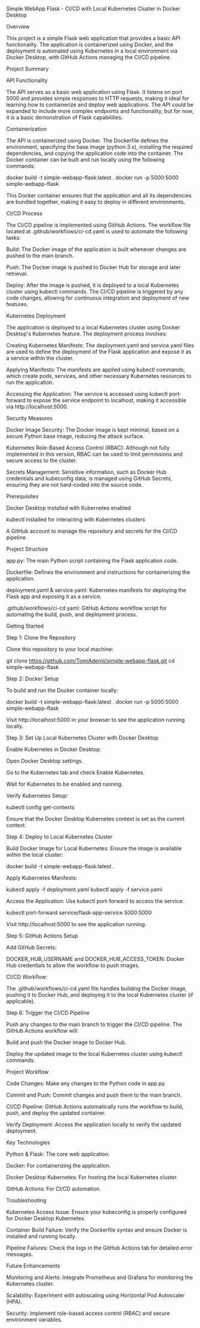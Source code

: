 Simple WebApp Flask - CI/CD with Local Kubernetes Cluster in Docker Desktop

Overview

This project is a simple Flask web application that provides a basic API functionality. The application is containerized using Docker, and the deployment is automated using Kubernetes in a local environment via Docker Desktop, with GitHub Actions managing the CI/CD pipeline.

Project Summary

API Functionality

The API serves as a basic web application using Flask. It listens on port 5000 and provides simple responses to HTTP requests, making it ideal for learning how to containerize and deploy web applications. The API could be expanded to include more complex endpoints and functionality, but for now, it is a basic demonstration of Flask capabilities.

Containerization

The API is containerized using Docker. The Dockerfile defines the environment, specifying the base image (python:3.x), installing the required dependencies, and copying the application code into the container. The Docker container can be built and run locally using the following commands:

docker build -t simple-webapp-flask:latest .
docker run -p 5000:5000 simple-webapp-flask

This Docker container ensures that the application and all its dependencies are bundled together, making it easy to deploy in different environments.

CI/CD Process

The CI/CD pipeline is implemented using GitHub Actions. The workflow file located at .github/workflows/ci-cd.yaml is used to automate the following tasks:

Build: The Docker image of the application is built whenever changes are pushed to the main branch.

Push: The Docker image is pushed to Docker Hub for storage and later retrieval.

Deploy: After the image is pushed, it is deployed to a local Kubernetes cluster using kubectl commands. The CI/CD pipeline is triggered by any code changes, allowing for continuous integration and deployment of new features.

Kubernetes Deployment

The application is deployed to a local Kubernetes cluster using Docker Desktop's Kubernetes feature. The deployment process involves:

Creating Kubernetes Manifests: The deployment.yaml and service.yaml files are used to define the deployment of the Flask application and expose it as a service within the cluster.

Applying Manifests: The manifests are applied using kubectl commands, which create pods, services, and other necessary Kubernetes resources to run the application.

Accessing the Application: The service is accessed using kubectl port-forward to expose the service endpoint to localhost, making it accessible via http://localhost:5000.

Security Measures

Docker Image Security: The Docker image is kept minimal, based on a secure Python base image, reducing the attack surface.

Kubernetes Role-Based Access Control (RBAC): Although not fully implemented in this version, RBAC can be used to limit permissions and secure access to the cluster.

Secrets Management: Sensitive information, such as Docker Hub credentials and kubeconfig data, is managed using GitHub Secrets, ensuring they are not hard-coded into the source code.

Prerequisites

Docker Desktop installed with Kubernetes enabled

kubectl installed for interacting with Kubernetes clusters

A GitHub account to manage the repository and secrets for the CI/CD pipeline

Project Structure

app.py: The main Python script containing the Flask application code.

Dockerfile: Defines the environment and instructions for containerizing the application.

deployment.yaml & service.yaml: Kubernetes manifests for deploying the Flask app and exposing it as a service.

.github/workflows/ci-cd.yaml: GitHub Actions workflow script for automating the build, push, and deployment process.

Getting Started

Step 1: Clone the Repository

Clone this repository to your local machine:

git clone https://github.com/TomiAdeniji/simple-webapp-flask.git
cd simple-webapp-flask

Step 2: Docker Setup

To build and run the Docker container locally:

docker build -t simple-webapp-flask:latest .
docker run -p 5000:5000 simple-webapp-flask

Visit http://localhost:5000 in your browser to see the application running locally.

Step 3: Set Up Local Kubernetes Cluster with Docker Desktop

Enable Kubernetes in Docker Desktop:

Open Docker Desktop settings.

Go to the Kubernetes tab and check Enable Kubernetes.

Wait for Kubernetes to be enabled and running.

Verify Kubernetes Setup:

kubectl config get-contexts

Ensure that the Docker Desktop Kubernetes context is set as the current context.

Step 4: Deploy to Local Kubernetes Cluster

Build Docker Image for Local Kubernetes:
Ensure the image is available within the local cluster:

docker build -t simple-webapp-flask:latest .

Apply Kubernetes Manifests:

kubectl apply -f deployment.yaml
kubectl apply -f service.yaml

Access the Application:
Use kubectl port-forward to access the service:

kubectl port-forward service/flask-app-service 5000:5000

Visit http://localhost:5000 to see the application running.

Step 5: GitHub Actions Setup

Add GitHub Secrets:

DOCKER_HUB_USERNAME and DOCKER_HUB_ACCESS_TOKEN: Docker Hub credentials to allow the workflow to push images.

CI/CD Workflow:

The .github/workflows/ci-cd.yaml file handles building the Docker image, pushing it to Docker Hub, and deploying it to the local Kubernetes cluster (if applicable).

Step 6: Trigger the CI/CD Pipeline

Push any changes to the main branch to trigger the CI/CD pipeline.
The GitHub Actions workflow will:

Build and push the Docker image to Docker Hub.

Deploy the updated image to the local Kubernetes cluster using kubectl commands.

Project Workflow

Code Changes: Make any changes to the Python code in app.py.

Commit and Push: Commit changes and push them to the main branch.

CI/CD Pipeline: GitHub Actions automatically runs the workflow to build, push, and deploy the updated container.

Verify Deployment: Access the application locally to verify the updated deployment.

Key Technologies

Python & Flask: The core web application.

Docker: For containerizing the application.

Docker Desktop Kubernetes: For hosting the local Kubernetes cluster.

GitHub Actions: For CI/CD automation.

Troubleshooting

Kubernetes Access Issue: Ensure your kubeconfig is properly configured for Docker Desktop Kubernetes.

Container Build Failure: Verify the Dockerfile syntax and ensure Docker is installed and running locally.

Pipeline Failures: Check the logs in the GitHub Actions tab for detailed error messages.

Future Enhancements

Monitoring and Alerts: Integrate Prometheus and Grafana for monitoring the Kubernetes cluster.

Scalability: Experiment with autoscaling using Horizontal Pod Autoscaler (HPA).

Security: Implement role-based access control (RBAC) and secure environment variables.
